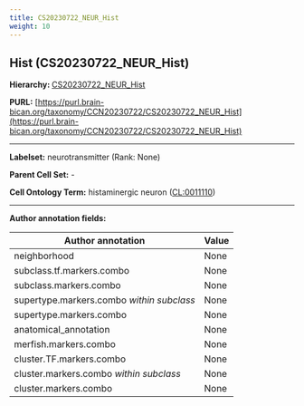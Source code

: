 ```yaml
---
title: CS20230722_NEUR_Hist
weight: 10
---
```

## Hist (CS20230722_NEUR_Hist)
<b>Hierarchy: </b>
[CS20230722_NEUR_Hist](../CS20230722_NEUR_Hist)

**PURL:** [https://purl.brain-bican.org/taxonomy/CCN20230722/CS20230722_NEUR_Hist](https://purl.brain-bican.org/taxonomy/CCN20230722/CS20230722_NEUR_Hist)

---


**Labelset:** neurotransmitter (Rank: None)

**Parent Cell Set:** -



**Cell Ontology Term:**  histaminergic neuron ([CL:0011110](https://www.ebi.ac.uk/ols/ontologies/cl/terms?obo_id=CL:0011110)) 

[MARKER GENES.]: #


---

[TRANSFERRED ANNOTATIONS.]: #


[AUTHOR ANNOTATION FIELDS.]: #


**Author annotation fields:**

| Author annotation | Value |
|-------------------|-------|
|neighborhood|None|
|subclass.tf.markers.combo|None|
|subclass.markers.combo|None|
|supertype.markers.combo _within subclass_|None|
|supertype.markers.combo|None|
|anatomical_annotation|None|
|merfish.markers.combo|None|
|cluster.TF.markers.combo|None|
|cluster.markers.combo _within subclass_|None|
|cluster.markers.combo|None|
